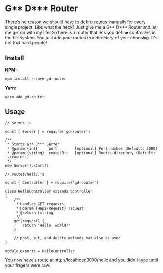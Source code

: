 # G** D*** Router

There's no reason we should have to define routes manually for every single project. Like what the heck? Just give me a
G** D*** Router and let me get on with my life! So here is a router that lets you define controllers in the file system.
You just add your routes to a directory of your choosing. It's not that hard people!


## Install

**NPM:**

```
npm install --save gd-router
```

**Yarn:**

```
yarn add gd-router
```


## Usage

```
// server.js

const { Server } = require('gd-router')

/**
 * Starts G** D*** Server
 * @param {int}     port        [optional] Port number (Default: 3000)
 * @param {string}  routesDir   [optional] Routes directory (Default: './routes')
 */
new Server().start()
```

```
// routes/hello.js

const { Controller } = require('gd-router')

class HelloController extends Controller
{
    /**
     * Handles GET requests
     * @param {Hapi/Request} request
     * @return {string}
     */
    get(request) {
        return "Hello, world!"
    }

    // post, put, and delete methods may also be used
}

module.exports = HelloController
```

You now have a route at http://localhost:3000/hello and you didn't type until your fingers were raw!